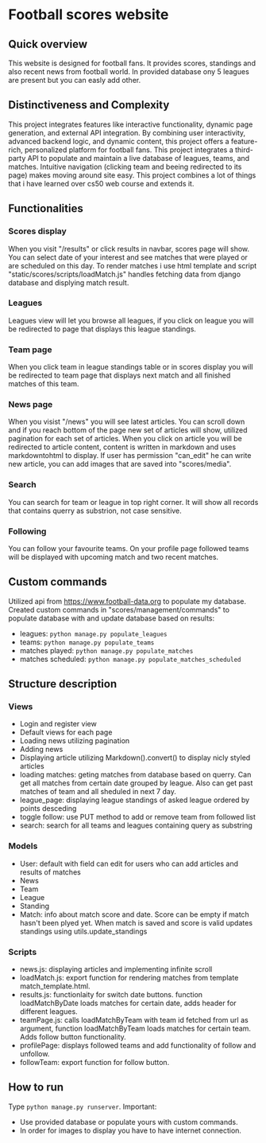 # Football scores website
## Quick overview
This website is designed for football fans. It provides scores, standings and also recent news from football world. In provided database ony 5 leagues are present but you can easly add other.

## Distinctiveness and Complexity
This project integrates features like interactive functionality, dynamic page generation, and external API integration. By combining user interactivity, advanced backend logic, and dynamic content, this project offers a feature-rich, personalized platform for football fans.
This project integrates a third-party API to populate and maintain a live database of leagues, teams, and matches. Intuitive navigation (clicking team and beeing redirected to its page) makes moving around site easy. This project combines a lot of things that i have learned over cs50 web course and extends it.


## Functionalities
### Scores display
When you visit "/results" or click results in navbar, scores page will show. You can select date of your interest and see matches that were played or are scheduled on this day. To render matches i use html template and script "static/scores/scripts/loadMatch.js" handles fetching data from django database and displying match result.
### Leagues
Leagues view will let you browse all leagues, if you click on league you will be redirected to page that displays this league standings.
### Team page
When you click team in league standings table or in scores display you will be redirected to team page that displays next match and all finished matches of this team.
### News page
When you visist "/news" you will see latest articles. You can scroll down and if you reach bottom of the page new set of articles will show, utilized pagination for each set of articles. When you click on article you will be redirected to article content, content is written in markdown and uses markdowntohtml to display. If user has permission "can_edit" he can write new article, you can add images that are saved into "scores/media".
### Search
You can search for team or league in top right corner. It will show all records that contains querry as substrion, not case sensitive.
### Following
You can follow your favourite teams. On your profile page followed teams will be displayed with upcoming match and two recent matches.

## Custom commands
Utilized api from https://www.football-data.org to populate my database. Created custom commands in "scores/management/commands" to populate database with and update database based on results: 
* leagues: ```python manage.py populate_leagues```
* teams: ```python manage.py populate_teams```
* matches played: ```python manage.py populate_matches```
* matches scheduled: ```python manage.py populate_matches_scheduled```

## Structure description
### Views
* Login and register view
* Default views for each page
* Loading news utilizing pagination
* Adding news
* Displaying article utilizing Markdown().convert() to display nicly styled articles
* loading matches: geting matches from database based on querry. Can get all matches from certain date grouped by league. Also can get past matches of team and all sheduled in next 7 day.
* league_page: displaying league standings of asked league ordered by points desceding
* toggle follow: use PUT method to add or remove team from followed list
* search: search for all teams and leagues containing query as substring
### Models
* User: default with field can edit for users who can add articles and results of matches
* News
* Team
* League
* Standing
* Match: info about match score and date. Score can be empty if match hasn't been plyed yet. When match is saved and score is valid updates standings using utils.update_standings
### Scripts
* news.js: displaying articles and implementing infinite scroll
* loadMatch.js: export function for rendering matches from template match_template.html.
* results.js: functionlaity for switch date buttons. function loadMatchByDate loads matches for certain date, adds header for different leagues.
* teamPage.js: calls loadMatchByTeam with team id fetched from url as argument, function loadMatchByTeam loads matches for certain team. Adds follow button functionality.
* profilePage: displays followed teams and add functionality of follow and unfollow.
* followTeam: export function for follow button.


## How to run
Type ```python manage.py runserver```. Important: 
* Use provided database or populate yours with custom commands.
* In order for images to display you have to have internet connection.

